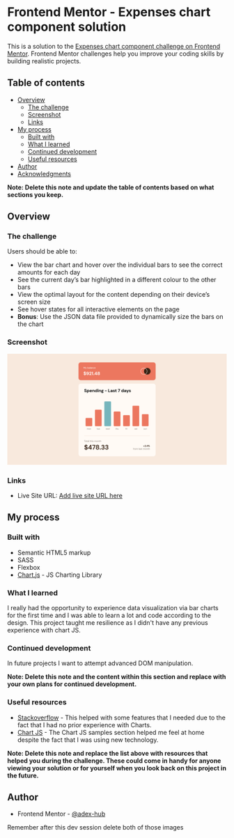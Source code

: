 # Frontend Mentor - Expenses chart component solution

This is a solution to the [Expenses chart component challenge on Frontend Mentor](https://www.frontendmentor.io/challenges/expenses-chart-component-e7yJBUdjwt). Frontend Mentor challenges help you improve your coding skills by building realistic projects. 

## Table of contents

- [Overview](#overview)
  - [The challenge](#the-challenge)
  - [Screenshot](#screenshot)
  - [Links](#links)
- [My process](#my-process)
  - [Built with](#built-with)
  - [What I learned](#what-i-learned)
  - [Continued development](#continued-development)
  - [Useful resources](#useful-resources)
- [Author](#author)
- [Acknowledgments](#acknowledgments)

**Note: Delete this note and update the table of contents based on what sections you keep.**

## Overview

### The challenge

Users should be able to:

- View the bar chart and hover over the individual bars to see the correct amounts for each day
- See the current day’s bar highlighted in a different colour to the other bars
- View the optimal layout for the content depending on their device’s screen size
- See hover states for all interactive elements on the page
- **Bonus**: Use the JSON data file provided to dynamically size the bars on the chart

### Screenshot

![](./screenshot.png)
### Links

- Live Site URL: [Add live site URL here](https:/expenseschartbyade.vercel.app)

## My process

### Built with

- Semantic HTML5 markup
- SASS
- Flexbox
- [Chart.js](https://chartjs.org/) - JS Charting Library

### What I learned

I really had the opportunity to experience data visualization via bar charts for the first time and I was able to learn a lot and code according to the design. This project taught me resilience as I didn't have any previous experience with chart JS.

### Continued development

In future projects I want to attempt advanced DOM manipulation.

**Note: Delete this note and the content within this section and replace with your own plans for continued development.**

### Useful resources

- [Stackoverflow](https://www.stackoverflow.com) - This helped with some features that I needed due to the fact that I had no prior experience with Charts.
- [Chart JS](https://www.chartjs.org/docs/latest/samples/information.html) - The Chart JS samples section helped me feel at home despite the fact that I was using new technology.

**Note: Delete this note and replace the list above with resources that helped you during the challenge. These could come in handy for anyone viewing your solution or for yourself when you look back on this project in the future.**

## Author
- Frontend Mentor - [@adex-hub](https://www.frontendmentor.io/profile/adex-hub)

Remember after this dev session delete both of those images 
